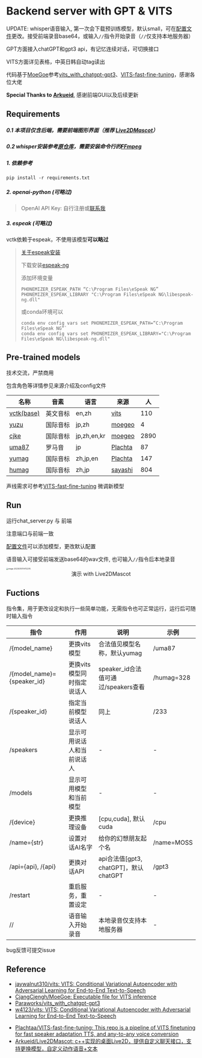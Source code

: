 # Backend server with GPT & VITS

UPDATE: whisper语音输入, 第一次会下载预训练模型，默认small，可在[配置文件](https://github.com/lrioxh/backend-with-gpt-vits/blob/main/server_config.json)更改。接受前端录音base64，或输入`//`指令开始录音（`//`仅支持本地服务器）

GPT方面接入chatGPT和gpt3 api，有记忆连续对话，可切换接口

VITS方面详见表格，中英日韩自动tag读出

代码基于[MoeGoe](https://github.com/CjangCjengh/MoeGoe)参考[vits_with_chatgpt-gpt3](https://github.com/Paraworks/vits_with_chatgpt-gpt3)、[VITS-fast-fine-tuning](https://github.com/Plachtaa/VITS-fast-fine-tuning)，感谢各位大佬

**Special Thanks to [Arkueid](https://github.com/Arkueid)**, 感谢前端GUI以及后续更新

## Requirements

##### 0.1 本项目仅含后端，需要前端图形界面（推荐 [Live2DMascot](https://github.com/Arkueid/Live2DMascot)）

##### 0.2 whisper安装参考[原仓库](https://github.com/openai/whisper)，需要安装命令行的[FFmpeg](https://ffmpeg.org/)

##### 1. 依赖参考

```
pip install -r requirements.txt
```

##### 2. openai-python (**可略过**)

> OpenAI API Key: 自行注册或[联系我](https://space.bilibili.com/23698455)
>

##### 3. espeak (**可略过**)

vctk依赖于espeak，不使用该模型**可以略过**

> [关于espeak安装](https://github.com/bootphon/phonemizer/issues/44)
>
> 下载安装[espeak-ng](https://github.com/espeak-ng/espeak-ng/releases)
>
> 添加环境变量
>
> ```
> PHONEMIZER_ESPEAK_PATH “C:\Program Files\eSpeak NG”
> PHONEMIZER_ESPEAK_LIBRARY "C:\Program Files\eSpeak NG\libespeak-ng.dll"
> ```
>
> 或conda环境可以
>
> ```
> conda env config vars set PHONEMIZER_ESPEAK_PATH=“C:\Program Files\eSpeak NG”`
> conda env config vars set PHONEMIZER_ESPEAK_LIBRARY="C:\Program Files\eSpeak NG\libespeak-ng.dll"
> ```
>



## Pre-trained models

技术交流，严禁商用

包含角色等详情参见来源介绍及config文件

| 名称                                                         | 音素     | 语言        | 来源                                                         | 人   |
| ------------------------------------------------------------ | -------- | ----------- | ------------------------------------------------------------ | ---- |
| [vctk(base)](https://drive.google.com/drive/folders/1ksarh-cJf3F5eKJjLVWY0X1j1qsQqiS2) | 英文音标 | en,zh       | [vits](https://github.com/jaywalnut310/vits)                 | 110  |
| [yuzu](https://sjtueducn-my.sharepoint.com/:u:/g/personal/cjang_cjengh_sjtu_edu_cn/EQ0IKHchgzZAt0E6GryW17EBsIlIkmby6BcO9FtoODjwNQ?e=5uzWtj) | 国际音标 | jp,zh       | [moegeo](https://github.com/CjangCjengh/TTSModels)           | 4    |
| [cjke](https://sjtueducn-my.sharepoint.com/:u:/g/personal/cjang_cjengh_sjtu_edu_cn/EfW8nGHBejxEisHhxVjq1v4BOxqT7YJ-p_pudTPEoDDxxw?e=O8DNrR) | 国际音标 | jp,zh,en,kr | [moegeo](https://github.com/CjangCjengh/TTSModels)           | 2890 |
| [uma87](https://huggingface.co/spaces/Plachta/VITS-Umamusume-voice-synthesizer/blob/main/pretrained_models/G_jp.pth) | 罗马音   | jp          | [Plachta](https://huggingface.co/spaces/Plachta/VITS-Umamusume-voice-synthesizer) | 87   |
| [yumag](https://huggingface.co/spaces/Plachta/VITS-Umamusume-voice-synthesizer/blob/main/pretrained_models/G_trilingual.pth) | 国际音标 | zh,jp,en    | [Plachta](https://huggingface.co/spaces/Plachta/VITS-Umamusume-voice-synthesizer) | 147  |
| [humag](https://huggingface.co/spaces/Plachta/VITS-Umamusume-voice-synthesizer) | 国际音标 | zh,jp       | [sayashi](https://huggingface.co/spaces/sayashi/vits-uma-genshin-honkai) | 804  |

声线需求可参考[VITS-fast-fine-tuning](https://github.com/Plachtaa/VITS-fast-fine-tuning) 微调新模型



## Run

运行chat_server.py 与 前端

注意端口与前端一致

[配置文件](https://github.com/lrioxh/backend-with-gpt-vits/blob/main/server_config.json)可以添加模型，更改默认配置

语音输入可接受前端发送base64的wav文件, 也可输入`//`指令后本地录音

<img src="http://m.qpic.cn/psc?/V53B8TyR2Noekm3rNUZH48QLmk39wAow/ruAMsa53pVQWN7FLK88i5u60dQwCmptdPmFChiK9Px0bEFWq*ncNF.NKLW.zR0ENoMaN41AJKpHF*id7FD34M1Q*NTr0E263Be0nRKbBmco!/b&amp;bo=swMfAgAAAAADB48" alt="image-20230310114752315" style="zoom:33%;" />

<center>演示 with <a herf=https://github.com/Arkueid/Live2DMascot>Live2DMascot</a></center>

## Fuctions

指令集，用于更改设定和执行一些简单功能，无需指令也可正常运行，运行后可随时输入指令

| 指令                       | 作用                       | 说明                                  | 示例       |
| -------------------------- | -------------------------- | ------------------------------------- | ---------- |
| /{model_name}              | 更换vits模型               | 合法值见模型名称，默认yumag           | /uma87     |
| /{model_name}={speaker_id} | 更换vits模型同时指定说话人 | speaker_id合法值可通过/speakers查看   | /humag=328 |
| /{speaker_id}              | 指定当前模型说话人         | 同上                                  | /233       |
| /speakers                  | 显示可用说话人和当前说话人 | -                                     | -          |
| /models                    | 显示可用模型和当前模型     | -                                     | -          |
| /{device}                  | 更换推理设备               | [cpu,cuda], 默认cuda                  | /cpu       |
| /name={str}                | 设置对话AI名字             | 给你的幻想朋友起个名                  | /name=MOSS |
| /api={api}, /{api}         | 更换对话API                | api合法值[gpt3, chatGPT]，默认chatGPT | /gpt3      |
| /restart                   | 重启服务，重置设定         | -                                     | -          |
| //                         | 语音输入开始录音           | 本地录音仅支持本地服务器              | -          |

bug反馈可提交issue



## Reference
- [jaywalnut310/vits: VITS: Conditional Variational Autoencoder with Adversarial Learning for End-to-End Text-to-Speech](https://github.com/jaywalnut310/vits)
- [CjangCjengh/MoeGoe: Executable file for VITS inference](https://github.com/CjangCjengh/MoeGoe)
- [Paraworks/vits_with_chatgpt-gpt3](https://github.com/Paraworks/vits_with_chatgpt-gpt3)
- [w4123/vits: VITS: Conditional Variational Autoencoder with Adversarial Learning for End-to-End Text-to-Speech](https://github.com/w4123/vits)

+ [Plachtaa/VITS-fast-fine-tuning: This repo is a pipeline of VITS finetuning for fast speaker adaptation TTS, and any-to-any voice conversion](https://github.com/Plachtaa/VITS-fast-fine-tuning)
+ [Arkueid/Live2DMascot: c++实现的桌面Live2D，提供自定义聊天接口，支持更换模型，自定义动作语音+文本 ](https://github.com/Arkueid/Live2DMascot)